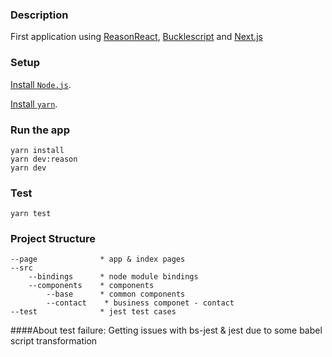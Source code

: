 

### Description

First application using [ReasonReact](https://reasonml.github.io/reason-react/), [Bucklescript](https://bucklescript.github.io) and [Next.js](https://nextjs.org) 
### Setup


[Install `Node.js`](https://nodejs.org/en/).

[Install `yarn`](https://yarnpkg.com/en/docs/install).

### Run the app

```
yarn install
yarn dev:reason
yarn dev 
```

### Test
```
yarn test 
```


### Project Structure
```
--page              * app & index pages
--src
    --bindings      * node module bindings
    --components    * components
        --base      * common components
        --contact    * business componet - contact
--test              * jest test cases  
```

####About test failure: Getting issues with bs-jest & jest due to some babel script transformation
